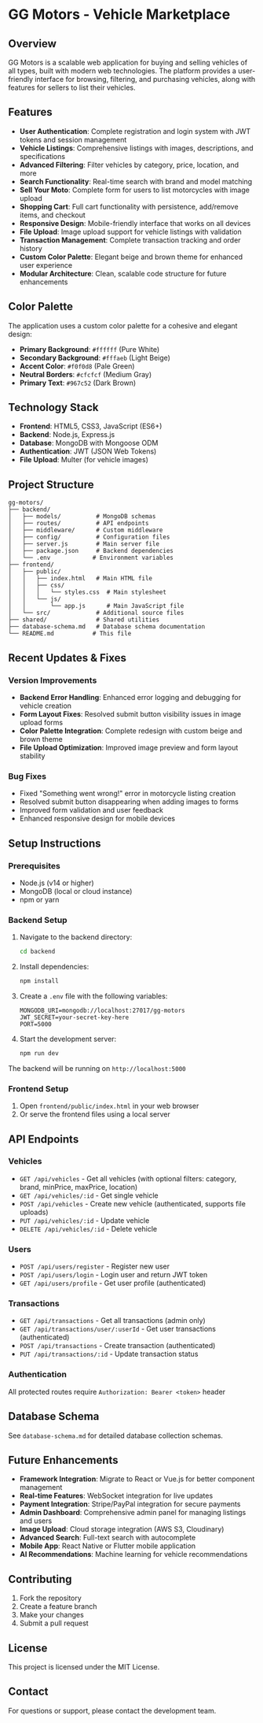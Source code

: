 # GG Motors - Vehicle Marketplace

## Overview

GG Motors is a scalable web application for buying and selling vehicles of all types, built with modern web technologies. The platform provides a user-friendly interface for browsing, filtering, and purchasing vehicles, along with features for sellers to list their vehicles.

## Features

- **User Authentication**: Complete registration and login system with JWT tokens and session management
- **Vehicle Listings**: Comprehensive listings with images, descriptions, and specifications
- **Advanced Filtering**: Filter vehicles by category, price, location, and more
- **Search Functionality**: Real-time search with brand and model matching
- **Sell Your Moto**: Complete form for users to list motorcycles with image upload
- **Shopping Cart**: Full cart functionality with persistence, add/remove items, and checkout
- **Responsive Design**: Mobile-friendly interface that works on all devices
- **File Upload**: Image upload support for vehicle listings with validation
- **Transaction Management**: Complete transaction tracking and order history
- **Custom Color Palette**: Elegant beige and brown theme for enhanced user experience
- **Modular Architecture**: Clean, scalable code structure for future enhancements

## Color Palette

The application uses a custom color palette for a cohesive and elegant design:

- **Primary Background**: `#ffffff` (Pure White)
- **Secondary Background**: `#fffaeb` (Light Beige)
- **Accent Color**: `#f0f0d8` (Pale Green)
- **Neutral Borders**: `#cfcfcf` (Medium Gray)
- **Primary Text**: `#967c52` (Dark Brown)

## Technology Stack

- **Frontend**: HTML5, CSS3, JavaScript (ES6+)
- **Backend**: Node.js, Express.js
- **Database**: MongoDB with Mongoose ODM
- **Authentication**: JWT (JSON Web Tokens)
- **File Upload**: Multer (for vehicle images)

## Project Structure

```
gg-motors/
├── backend/
│   ├── models/          # MongoDB schemas
│   ├── routes/          # API endpoints
│   ├── middleware/      # Custom middleware
│   ├── config/          # Configuration files
│   ├── server.js        # Main server file
│   ├── package.json     # Backend dependencies
│   └── .env            # Environment variables
├── frontend/
│   ├── public/
│   │   ├── index.html   # Main HTML file
│   │   ├── css/
│   │   │   └── styles.css  # Main stylesheet
│   │   └── js/
│   │       └── app.js      # Main JavaScript file
│   └── src/             # Additional source files
├── shared/              # Shared utilities
├── database-schema.md   # Database schema documentation
└── README.md           # This file
```

## Recent Updates & Fixes

### Version Improvements
- **Backend Error Handling**: Enhanced error logging and debugging for vehicle creation
- **Form Layout Fixes**: Resolved submit button visibility issues in image upload forms
- **Color Palette Integration**: Complete redesign with custom beige and brown theme
- **File Upload Optimization**: Improved image preview and form layout stability

### Bug Fixes
- Fixed "Something went wrong!" error in motorcycle listing creation
- Resolved submit button disappearing when adding images to forms
- Improved form validation and user feedback
- Enhanced responsive design for mobile devices

## Setup Instructions

### Prerequisites

- Node.js (v14 or higher)
- MongoDB (local or cloud instance)
- npm or yarn

### Backend Setup

1. Navigate to the backend directory:
   ```bash
   cd backend
   ```

2. Install dependencies:
   ```bash
   npm install
   ```

3. Create a `.env` file with the following variables:
   ```
   MONGODB_URI=mongodb://localhost:27017/gg-motors
   JWT_SECRET=your-secret-key-here
   PORT=5000
   ```

4. Start the development server:
   ```bash
   npm run dev
   ```

The backend will be running on `http://localhost:5000`

### Frontend Setup

1. Open `frontend/public/index.html` in your web browser
2. Or serve the frontend files using a local server

## API Endpoints

### Vehicles
- `GET /api/vehicles` - Get all vehicles (with optional filters: category, brand, minPrice, maxPrice, location)
- `GET /api/vehicles/:id` - Get single vehicle
- `POST /api/vehicles` - Create new vehicle (authenticated, supports file uploads)
- `PUT /api/vehicles/:id` - Update vehicle
- `DELETE /api/vehicles/:id` - Delete vehicle

### Users
- `POST /api/users/register` - Register new user
- `POST /api/users/login` - Login user and return JWT token
- `GET /api/users/profile` - Get user profile (authenticated)

### Transactions
- `GET /api/transactions` - Get all transactions (admin only)
- `GET /api/transactions/user/:userId` - Get user transactions (authenticated)
- `POST /api/transactions` - Create transaction (authenticated)
- `PUT /api/transactions/:id` - Update transaction status

### Authentication
All protected routes require `Authorization: Bearer <token>` header

## Database Schema

See `database-schema.md` for detailed database collection schemas.

## Future Enhancements

- **Framework Integration**: Migrate to React or Vue.js for better component management
- **Real-time Features**: WebSocket integration for live updates
- **Payment Integration**: Stripe/PayPal integration for secure payments
- **Admin Dashboard**: Comprehensive admin panel for managing listings and users
- **Image Upload**: Cloud storage integration (AWS S3, Cloudinary)
- **Advanced Search**: Full-text search with autocomplete
- **Mobile App**: React Native or Flutter mobile application
- **AI Recommendations**: Machine learning for vehicle recommendations

## Contributing

1. Fork the repository
2. Create a feature branch
3. Make your changes
4. Submit a pull request

## License

This project is licensed under the MIT License.

## Contact

For questions or support, please contact the development team.